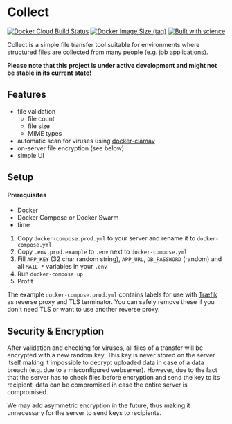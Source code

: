 # Collect

[![Docker Cloud Build Status](https://img.shields.io/docker/cloud/build/stwon/collect?style=for-the-badge)](https://hub.docker.com/r/stwon/collect)
[![Docker Image Size (tag)](https://img.shields.io/docker/image-size/stwon/collect/latest?style=for-the-badge)](https://hub.docker.com/r/stwon/collect)
[![Built with science](https://img.shields.io/badge/Built%20with-Science-orange?style=for-the-badge)](https://www.youtube.com/watch?v=dQw4w9WgXcQ)

Collect is a simple file transfer tool suitable for environments where
structured files are collected from many people (e.g. job applications).

**Please note that this project is under active development and might not be
stable in its current state!**

## Features

- file validation
  - file count
  - file size
  - MIME types
- automatic scan for viruses using [docker-clamav](https://github.com/stw-on/docker-clamav)
- on-server file encryption (see below)
- simple UI

## Setup

#### Prerequisites

- Docker
- Docker Compose or Docker Swarm
- time

1. Copy `docker-compose.prod.yml` to your server and rename it to `docker-compose.yml`
2. Copy `.env.prod.example` to `.env` next to `docker-compose.yml`
3. Fill `APP_KEY` (32 char random string), `APP_URL`, `DB_PASSWORD` (random) and all `MAIL_*`
   variables in your `.env`
4. Run `docker-compose up`
5. Profit

The example `docker-compose.prod.yml` contains labels for use with [Træfik](https://traefik.io)
as reverse proxy and TLS terminator. You can safely remove these if you don't need
TLS or want to use another reverse proxy.

## Security & Encryption

After validation and checking for viruses, all files of a transfer will be
encrypted with a new random key. This key is never stored on the server itself
making it impossible to decrypt uploaded data in case of a data breach (e.g. due
to a misconfigured webserver).
However, due to the fact that the server has to check files before encryption and
send the key to its recipient, data can be compromised in case the entire server
is compromised.

We may add asymmetric encryption in the future, thus making it unnecessary
for the server to send keys to recipients. 
